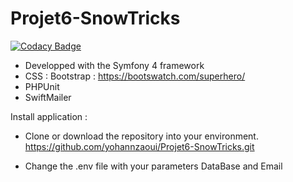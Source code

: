 # Projet6-SnowTricks

[![Codacy Badge](https://api.codacy.com/project/badge/Grade/3ef010f689e54fc8bb3997f643a5269d)](https://app.codacy.com/app/yohannzaoui/Projet6-SnowTricks?utm_source=github.com&utm_medium=referral&utm_content=yohannzaoui/Projet6-SnowTricks&utm_campaign=Badge_Grade_Settings)

- Developped with the Symfony 4 framework 
- CSS : Bootstrap : https://bootswatch.com/superhero/
- PHPUnit
- SwiftMailer

Install application :

- Clone or download the repository into your environment.
    https://github.com/yohannzaoui/Projet6-SnowTricks.git

- Change the .env file with your parameters DataBase and Email



